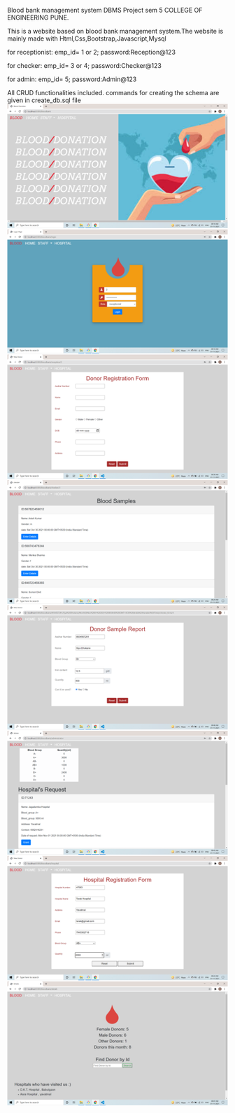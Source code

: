 Blood bank management system DBMS Project sem 5 COLLEGE OF ENGINEERING PUNE.

This is a website based on blood bank management system.The website is mainly made with Html,Css,Bootstrap,Javascript,Mysql

for receptionist: emp_id= 1 or 2; password:Reception@123

for checker: emp_id= 3 or 4; password:Checker@123

for admin: emp_id= 5; password:Admin@123

All CRUD functionalities included. commands for creating the schema are given in create_db.sql file
![alt text](./snapshots/img_home.png)
![alt text](./snapshots/img_login.png)
![alt text](./snapshots/img_donor_registration.png)
![alt text](./snapshots/img_display.png)
![alt text](./snapshots/img_donor_report.png)
![alt text](./snapshots/img_hospitals_display.png)
![alt text](./snapshots/img_hospital_registration.png)
![alt text](./snapshots/img_details.png)



